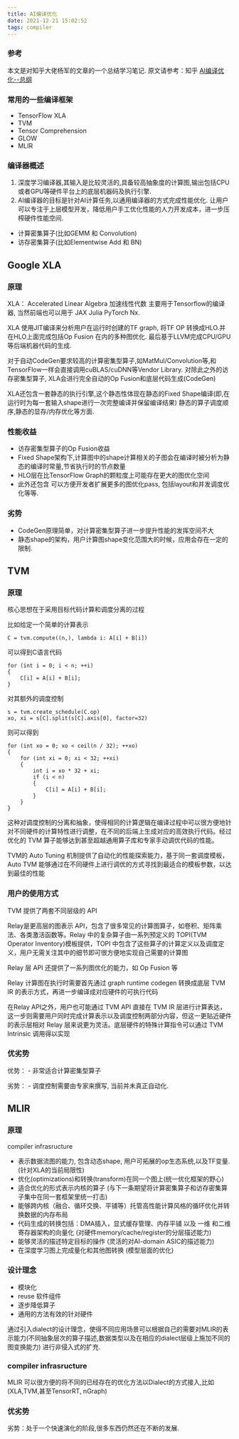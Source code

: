 ```yaml
---
title: AI编译优化
date: 2021-12-21 15:02:52
tags: compiler
---
```


### 参考
本文是对知乎大佬杨军的文章的一个总结学习笔记.
原文请参考：知乎 [AI编译优化--总纲](https://zhuanlan.zhihu.com/p/163717035)

### 常用的一些编译框架
- TensorFlow XLA
- TVM
- Tensor Comprehension
- GLOW
- MLIR

### 编译器概述
1. 深度学习编译器,其输入是比较灵活的,具备较高抽象度的计算图,输出包括CPU或者GPU等硬件平台上的底层机器码及执行引擎.
2. AI编译器的目标是针对AI计算任务,以通用编译器的方式完成性能优化. 让用户可以专注于上层模型开发，降低用户手工优化性能的人力开发成本，进一步压榨硬件性能空间.

- 计算密集算子(比如GEMM 和 Convolution)
- 访存密集算子(比如Elementwise Add 和 BN)

<!--more-->

## Google XLA
### 原理
XLA： Accelerated Linear Algebra 加速线性代数
主要用于Tensorflow的编译器, 当然前端也可以用于 JAX Julia PyTorch Nx.

XLA 使用JIT编译来分析用户在运行时创建的TF graph, 将TF OP 转换成HLO.并在HLO上面完成包括Op Fusion 在内的多种图优化. 
最后基于LLVM完成CPU/GPU等后端机器代码的生成.

对于自动CodeGen要求较高的计算密集型算子,如MatMul/Convolution等,和TensorFlow一样会直接调用cuBLAS/cuDNN等Vendor Library.
对除此之外的访存密集型算子, XLA会进行完全自动的Op Fusion和底层代码生成(CodeGen)

XLA还包含一套静态的执行引擎,这个静态性体现在静态的Fixed Shape编译(即,在运行时为每一套输入shape进行一次完整编译并保留编译结果)
静态的算子调度顺序,静态的显存/内存优化等方面.

### 性能收益
- 访存密集型算子的Op Fusion收益
- Fixed Shape架构下,计算图中的shape计算相关的子图会在编译时被分析为静态的编译时常量,节省执行时的节点数量
- HLO层在比TensorFlow Graph的颗粒度上可能存在更大的图优化空间
- 此外还包含 可以方便开发者扩展更多的图优化pass, 包括layout和并发调度优化等等.

### 劣势
- CodeGen原理简单，对计算密集型算子进一步提升性能的发挥空间不大
- 静态shape的架构，用户计算图shape变化范围大的时候，应用会存在一定的限制.

## TVM
### 原理
核心思想在于采用目标代码计算和调度分离的过程

比如给定一个简单的计算表示
```
C = tvm.compute((n,), lambda i: A[i] + B[i])
```
可以得到C语言代码
```
for (int i = 0; i < n; ++i)
{
    C[i] = A[i] + B[i];
}
```
对其额外的调度控制
```
s = tvm.create_schedule(C.op)
xo, xi = s[C].split(s[C].axis[0], factor=32)
```
则可以得到
```
for (int xo = 0; xo < ceil(n / 32); ++xo)
{
    for (int xi = 0; xi < 32; ++xi)
    {
        int i = xo * 32 + xi;
        if (i < n)
        {
            C[i] = A[i] + B[i];
        }
    }
}
```
这种对调度控制的分离和抽象，使得相同的计算逻辑在编译过程中可以很方便地针对不同硬件的计算特性进行调整，在不同的后端上生成对应的高效执行代码。经过优化的 TVM 算子能够达到甚至超越通用算子库和专家手动调优代码的性能。

TVM的 Auto Tuning 机制提供了自动化的性能探索能力，基于同一套调度模板，Auto TVM 能够通过在不同硬件上进行调优的方式寻找到最适合的模板参数，以达到最佳的性能

### 用户的使用方式
TVM 提供了两套不同层级的 API

Relay是更高层的图表示 API，包含了很多常见的计算图算子，如卷积、矩阵乘法、各类激活函数等。Relay 中的复杂算子由一系列预定义的 TOPI(TVM Operator Inventory)模板提供，TOPI 中包含了这些算子的计算定义以及调度定义，用户无需关注其中的细节即可很方便地实现自己需要的计算图

Relay 层 API 还提供了一系列图优化的能力，如 Op Fusion 等

Relay 计算图在执行时需要首先通过 graph runtime codegen 转换成底层 TVM IR 的表示方式，再进一步编译成对应硬件的可执行代码

在Relay API之外，用户也可能通过 TVM API 直接在 TVM IR 层进行计算表达，这一步则需要用户同时完成计算表示以及调度控制两部分内容，但这一更贴近硬件的表示层相对 Relay 层来说更为灵活。底层硬件的特殊计算指令可以通过 TVM Intrinsic 调用得以实现

### 优劣势
优势：
    - 非常适合计算密集型算子

劣势：
    - 调度控制需要由专家来撰写, 当前并未真正自动化.

## MLIR
### 原理
compiler infrasructure
- 表示数据流图的能力, 包含动态shape, 用户可拓展的op生态系统,以及TF变量.(针对XLA的当前局限性)
- 优化(optimizations)和转换(transform)在同一个图上(统一优化框架的野心)
- 适合优化的形式表示内核的算子 (与下一条期望将计算密集算子和访存密集算子集中在同一套框架里统一打击)
- 能够跨内核（融合、循环交换、平铺等）托管高性能计算风格的循环优化并转换数据的内存布局
- 代码生成的转换包括：DMA插入，显式缓存管理、内存平铺 以及 一维 和二维寄存器架构的向量化 (对硬件memory/cache/register的分层描述能力)
- 能够灵活的描述特定目标的操作 (灵活的对AI-domain ASIC的描述能力)
- 在深度学习图上完成量化和其他图转换 (模型层面的优化)

### 设计理念
- 模块化
- reuse 软件组件
- 逐步降低算子
- 通用的方法有效的针对硬件

通过引入dialect的设计理念，使得不同应用场景可以根据自己的需要对MLIR的表示能力(不同抽象层次的算子描述,数据类型以及在相应的dialect层级上施加不同的图变换能力) 进行非侵入式的扩充.

### compiler infrasructure
MLIR 可以很方便的将不同的已经存在的优化方法以Dialect的方式接入,比如(XLA,TVM,甚至TensorRT, nGraph)

### 优劣势
劣势：处于一个快速演化的阶段,很多东西仍然还在不断的发展.

